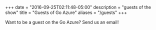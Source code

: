 +++
date = "2016-09-25T02:11:48-05:00"
description = "guests of the show"
title = "Guests of Go Azure"
aliases = "/guests"
+++

Want to be a guest on the Go Azure? Send us an email!